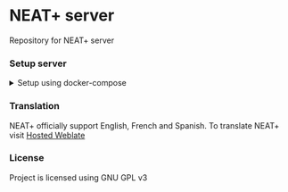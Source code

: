 # NEAT+ server

Repository for NEAT+ server

### Setup server

<details>
<summary> Setup using docker-compose </summary>

1. Create external-service docker network `docker network create external-services`
2. If server is setup for local environment than soft link `docker/docker-compose.dev.yml` else link `docker/docker-compose.prod.yml` for production
    - For development/testing `ln -s docker/docker-compose.dev.yml docker-compose.yml`
    - For staging/production `ln -s docker/docker-compose.prod.yml docker-compose.yml`
3. Create `.env` file from `.env.example` and set appropriate and required env as explained in `.env.example`
4. If either postgres or redis is required than run command `ln -s docker/external_services.yml external_services.yml` and  `docker-compose -f external_services.yml up -d` Note: Only postgres or redis can be run by using command `docker-compose -f external_services.yml up -d <NAME>` where `<NAME>` is replaced by either `db` or `redis` respectively.
    - If you have setup any other database instead of sqlite3 then server needs database to be created before starting server
    - To create database run command `docker exec db psql -U postgres -c 'create database DATABASE_NAME;'.`. Replace DATABASE_NAME with actual database
5. Run `docker-compose up -d` to start both server and celery worker or `docker-compose up -d server` to start server only. To do task in background celery should be running.
6. Execute `docker-compose exec server sh` and run command `./manage.py createsuperuser` if super user is not created
7. Access server using url http://localhost:8000 and access admin using http://localhost:8000/admin
</details>

### Translation
NEAT+ officially support English, French and Spanish. To translate NEAT+ visit [Hosted Weblate](https://hosted.weblate.org/projects/neatplus/server/)

### License
Project is licensed using GNU GPL v3
